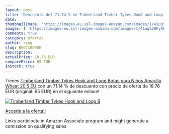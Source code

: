 ```yaml
---
layout: post
title: 'Descuento del 71.14 % en Timberland Timber Tykes Hook and Loop  B'
date: 
thumbnailImage: 'https://images-eu.ssl-images-amazon.com/images/I/41uq%2BFy9ByL._SL200_.jpg'
images: [ 'https://images-eu.ssl-images-amazon.com/images/I/41uq%2BFy9ByL._SL200_.jpg' ]
comments: true
category: ofertas
author: ring
slug: B0071BD9UE
description:
actualPrice: 18.76 EUR
comparePrice: 65 EUR
inStock: true
---
```


Tienes [Timberland Timber Tykes Hook and Loop  Botas para Niños  Amarillo  Wheat   20.5 EU](https://www.amazon.es/dp/B0071BD9UE/?tag=tolees-21) con un 71.14 % de descuento con precio de oferta de 18.76 EUR (original: 65 EUR) en el siguiente enlace!

[![Timberland Timber Tykes Hook and Loop  B](https://images-eu.ssl-images-amazon.com/images/I/41uq%2BFy9ByL._SL200_.jpg)](https://www.amazon.es/dp/B0071BD9UE/?tag=tolees-21)

[Accede a la oferta!!](https://www.amazon.es/dp/B0071BD9UE/?tag=tolees-21)

Links participate in Amazon Associate program and might generate a comission on qualifying sales


